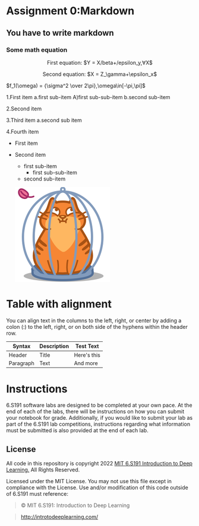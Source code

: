 # Assignment 0:Markdown

## You have to write markdown

### Some math equation 
<p align="center">First equation: $Y = X/beta+/epsilon_y,&forall;X$

<p align="center">Second equation: $X = Z_\gamma+\epsilon_x$

<o align="center">$f_1(\omega) = {\sigma^2 \over 2\pi},\omega\in[-\pi,\pi]$

1.First item a.first sub-item A)first sub-sub-item b.second sub-item

2.Second item

3.Third item a.second sub item

4.Fourth item

* First item

* Second item
    
    * first sub-item
         * first sub-sub-item
    * second sub-item

    ![Cat text](Cat.png)

# Table with alignment
    
You can align text in the columns to the left, right, or center by adding a colon (:) to the left,
right, or on both side of the hyphens within the header row.

| Syntax | Description | Test Text |
| ----------- | ----------- | ----------- |
| Header | Title | Here's this |
| Paragraph | Text | And more |

# Instructions

6.S191 software labs are designed to be completed at your own pace. At the end of each
of the labs, there will be instructions on how you can submit your notebook for grade.
Additionally, if you would like to submit your lab as part of the 6.S191 lab competitions,
instructions regarding what information must be submitted is also provided at the end of
each lab.

## License

All code in this repository is copyright 2022 [MIT 6.S191 Introduction to Deep Learning.](http://introtodeeplearning.com/) All
Rights Reserved.


Licensed under the MIT License. You may not use this file except in compliance with the
License. Use and/or modification of this code outside of 6.S191 must reference:

> © MIT 6.S191: Introduction to Deep Learning


> http://introtodeeplearning.com/
